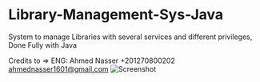 # Library-Management-Sys-Java

System to manage Libraries with several services and different privileges, Done Fully with Java

Credits to =>
     ENG: Ahmed Nasser
     +201270800202
     ahmednasser1601@gmail.com
![Screenshot](https://user-images.githubusercontent.com/60184582/115621210-7c89eb00-a2f6-11eb-8228-2fd3449c81c3.jpg)
